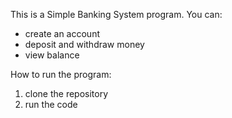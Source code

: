 This is a Simple Banking System program.
You can:
- create an account
- deposit and withdraw money
- view balance

How to run the program:
1. clone the repository
2. run the code
